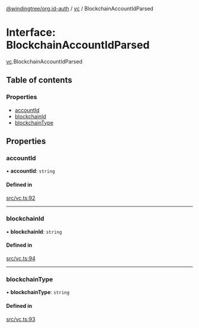 [@windingtree/org.id-auth](../README.md) / [vc](../modules/vc.md) / BlockchainAccountIdParsed

# Interface: BlockchainAccountIdParsed

[vc](../modules/vc.md).BlockchainAccountIdParsed

## Table of contents

### Properties

- [accountId](vc.BlockchainAccountIdParsed.md#accountid)
- [blockchainId](vc.BlockchainAccountIdParsed.md#blockchainid)
- [blockchainType](vc.BlockchainAccountIdParsed.md#blockchaintype)

## Properties

### accountId

• **accountId**: `string`

#### Defined in

[src/vc.ts:92](https://github.com/windingtree/org.id-sdk/blob/960d341/packages/auth/src/vc.ts#L92)

___

### blockchainId

• **blockchainId**: `string`

#### Defined in

[src/vc.ts:94](https://github.com/windingtree/org.id-sdk/blob/960d341/packages/auth/src/vc.ts#L94)

___

### blockchainType

• **blockchainType**: `string`

#### Defined in

[src/vc.ts:93](https://github.com/windingtree/org.id-sdk/blob/960d341/packages/auth/src/vc.ts#L93)
